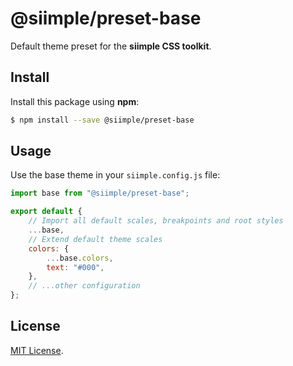 # @siimple/preset-base

Default theme preset for the **siimple CSS toolkit**.

## Install

Install this package using **npm**:

```bash
$ npm install --save @siimple/preset-base
```

## Usage

Use the base theme in your `siimple.config.js` file:

```js
import base from "@siimple/preset-base";

export default {
    // Import all default scales, breakpoints and root styles
    ...base,
    // Extend default theme scales
    colors: {
        ...base.colors,
        text: "#000",
    },
    // ...other configuration
};
```

## License

[MIT License](https://github.com/jmjuanes/siimple/blob/main/LICENSE).
